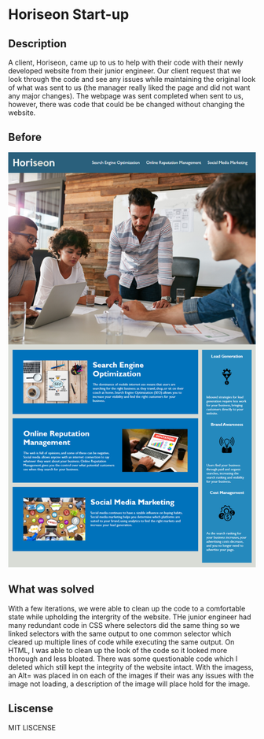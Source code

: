 # Horiseon Start-up

## Description
A client, Horiseon, came up to us to help with their code with their newly developed website from their junior engineer. Our client request that we look through the code and see any issues while maintaining the original look of what was sent to us (the manager really liked the page and did not want any major changes). The webpage was sent completed when sent to us, however, there was code that could be be changed without changing the website. 

## Before
![Horiseon Image](./Assets/01-html-css-git-homework-demo.png)

## What was solved
With a few iterations, we were able to clean up the code to a comfortable state while upholding the intergrity of the website. THe junior engineer had many redundant code in CSS where selectors did the same thing so we linked selectors with the same output to one common selector which cleared up multiple lines of code while executing the same output. On HTML, I was able to clean up the look of the code so it looked more thorough and less bloated. There was some questionable code which I deleted which still kept the integrity of the website intact. With the imagess, an Alt= was placed in on each of the images if their was any issues with the image not loading, a description of the image will place hold for the image. 

## Liscense
MIT LISCENSE